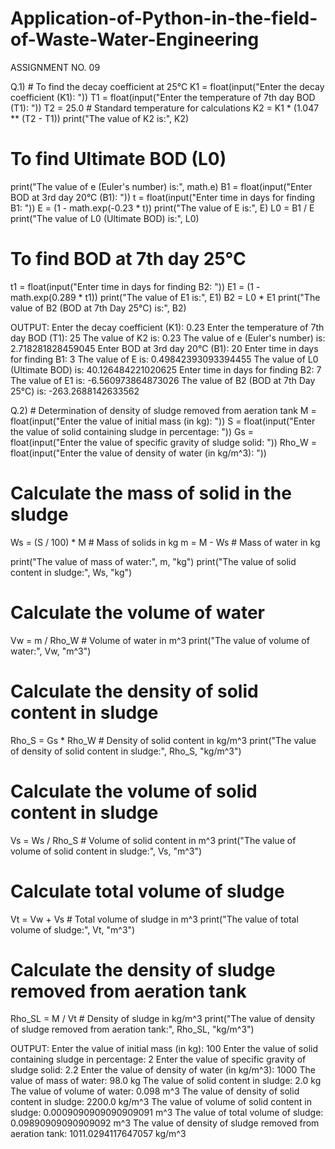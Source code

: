# Application-of-Python-in-the-field-of-Waste-Water-Engineering
ASSIGNMENT NO. 09

Q.1) # To find the decay coefficient at 25°C
K1 = float(input("Enter the decay coefficient (K1): "))
T1 = float(input("Enter the temperature of 7th day BOD (T1): "))
T2 = 25.0  # Standard temperature for calculations
K2 = K1 * (1.047 ** (T2 - T1))
print("The value of K2 is:", K2)

# To find Ultimate BOD (L0)
print("The value of e (Euler's number) is:", math.e)
B1 = float(input("Enter BOD at 3rd day 20°C (B1): "))
t = float(input("Enter time in days for finding B1: "))
E = (1 - math.exp(-0.23 * t))
print("The value of E is:", E)
L0 = B1 / E
print("The value of L0 (Ultimate BOD) is:", L0)

# To find BOD at 7th day 25°C
t1 = float(input("Enter time in days for finding B2: "))
E1 = (1 - math.exp(0.289 * t1))
print("The value of E1 is:", E1)
B2 = L0 * E1
print("The value of B2 (BOD at 7th Day 25°C) is:", B2)

OUTPUT:
Enter the decay coefficient (K1): 0.23
Enter the temperature of 7th day BOD (T1): 25
The value of K2 is: 0.23
The value of e (Euler's number) is: 2.718281828459045
Enter BOD at 3rd day 20°C (B1): 20
Enter time in days for finding B1: 3
The value of E is: 0.49842393093394455
The value of L0 (Ultimate BOD) is: 40.126484221020625
Enter time in days for finding B2: 7
The value of E1 is: -6.560973864873026
The value of B2 (BOD at 7th Day 25°C) is: -263.2688142633562

Q.2) # Determination of density of sludge removed from aeration tank
M = float(input("Enter the value of initial mass (in kg): "))
S = float(input("Enter the value of solid containing sludge in percentage: "))
Gs = float(input("Enter the value of specific gravity of sludge solid: "))
Rho_W = float(input("Enter the value of density of water (in kg/m^3): "))

# Calculate the mass of solid in the sludge
Ws = (S / 100) * M  # Mass of solids in kg
m = M - Ws  # Mass of water in kg

print("The value of mass of water:", m, "kg")
print("The value of solid content in sludge:", Ws, "kg")

# Calculate the volume of water
Vw = m / Rho_W  # Volume of water in m^3
print("The value of volume of water:", Vw, "m^3")

# Calculate the density of solid content in sludge
Rho_S = Gs * Rho_W  # Density of solid content in kg/m^3
print("The value of density of solid content in sludge:", Rho_S, "kg/m^3")

# Calculate the volume of solid content in sludge
Vs = Ws / Rho_S  # Volume of solid content in m^3
print("The value of volume of solid content in sludge:", Vs, "m^3")

# Calculate total volume of sludge
Vt = Vw + Vs  # Total volume of sludge in m^3
print("The value of total volume of sludge:", Vt, "m^3")

# Calculate the density of sludge removed from aeration tank
Rho_SL = M / Vt  # Density of sludge in kg/m^3
print("The value of density of sludge removed from aeration tank:", Rho_SL, "kg/m^3")

OUTPUT:
Enter the value of initial mass (in kg): 100
Enter the value of solid containing sludge in percentage: 2
Enter the value of specific gravity of sludge solid: 2.2
Enter the value of density of water (in kg/m^3): 1000
The value of mass of water: 98.0 kg
The value of solid content in sludge: 2.0 kg
The value of volume of water: 0.098 m^3
The value of density of solid content in sludge: 2200.0 kg/m^3
The value of volume of solid content in sludge: 0.0009090909090909091 m^3
The value of total volume of sludge: 0.09890909090909092 m^3
The value of density of sludge removed from aeration tank: 1011.0294117647057 kg/m^3
